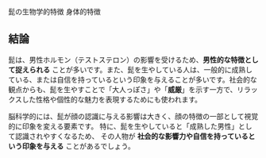 髭の生物学的特徴
身体的特徴






## 結論

髭は、男性ホルモン（テストステロン）の影響を受けるため、**男性的な特徴として捉えられる** ことが多いです。また、髭を生やしている人は、一般的に成熟している、または自信を持っているという印象を与えることが多いです。社会的な観点からも、髭を生やすことで「大人っぽさ」や「**威厳**」を示す一方で、リラックスした性格や個性的な魅力を表現するためにも使われます。

脳科学的には、髭が顔の認識に与える影響は大きく、顔の特徴の一部として視覚的に印象を変える要素です。 特に、髭を生やしていると「成熟した男性」として認識されやすくなるため、 その人物が **社会的な影響力や自信を持っているという印象を与える** ことがあるでしょう。







